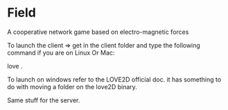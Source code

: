 Field
=====

A cooperative network game based on electro-magnetic forces


To launch the client => get in the client folder and type  the following command if you are on Linux Or Mac:

love .


To launch on windows refer to the LOVE2D official doc. it has something to do with moving a folder on the love2D binary.


Same stuff for the server.

